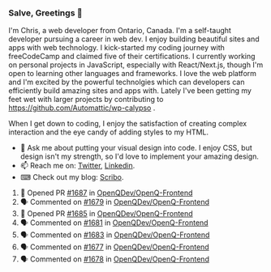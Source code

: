 ### Salve, Greetings 👋

I'm Chris, a web developer from Ontario, Canada. I'm a self-taught developer pursuing a career in web dev. I enjoy building beautiful sites and apps with web technology.
I kick-started my coding journey with freeCodeCamp and claimed five of their certifications.  I currently working on personal projects in JavaScript, especially with React/Next.js, though I'm open to learning other languages and frameworks. I love the web platform and I'm excited by the powerful technolgies which can developers can efficiently build amazing sites and apps with. Lately I've been getting my feet wet with larger projects by contributing to https://github.com/Automattic/wp-calypso .

When I get down to coding, I enjoy the satisfaction of creating complex interaction and the eye candy of adding styles to my HTML. 

- 💬 Ask me about putting your visual design into code. I enjoy CSS, but design isn't my strength, so I'd love to implement your amazing design.
- 📫 Reach me on: [Twitter](https://twitter.com/Christo28120856), [Linkedin](https://www.linkedin.com/in/christopher-stevers-07b9a5204/).
- ⌨ Check out my blog: [Scribo](https://christopherstevers.cf).
<!--
**Christopher-Stevers/Christopher-Stevers** is a ✨ _special_ ✨ repository because its `README.md` (this file) appears on your GitHub profile.

Here are some ideas to get you started:

- 🔭 I’m currently working on ...
- 🌱 I’m currently learning ...
- 👯 I’m looking to collaborate on ...
- 🤔 I’m looking for help with ...
- 😄 Pronouns: ...
- ⚡ Fun fact: ...
-->

<!--START_SECTION:activity-->
1. 💪 Opened PR [#1687](https://github.com/OpenQDev/OpenQ-Frontend/pull/1687) in [OpenQDev/OpenQ-Frontend](https://github.com/OpenQDev/OpenQ-Frontend)
2. 🗣 Commented on [#1679](https://github.com/OpenQDev/OpenQ-Frontend/issues/1679) in [OpenQDev/OpenQ-Frontend](https://github.com/OpenQDev/OpenQ-Frontend)
3. 💪 Opened PR [#1685](https://github.com/OpenQDev/OpenQ-Frontend/pull/1685) in [OpenQDev/OpenQ-Frontend](https://github.com/OpenQDev/OpenQ-Frontend)
4. 🗣 Commented on [#1681](https://github.com/OpenQDev/OpenQ-Frontend/issues/1681) in [OpenQDev/OpenQ-Frontend](https://github.com/OpenQDev/OpenQ-Frontend)
5. 🗣 Commented on [#1683](https://github.com/OpenQDev/OpenQ-Frontend/issues/1683) in [OpenQDev/OpenQ-Frontend](https://github.com/OpenQDev/OpenQ-Frontend)
6. 🗣 Commented on [#1677](https://github.com/OpenQDev/OpenQ-Frontend/issues/1677) in [OpenQDev/OpenQ-Frontend](https://github.com/OpenQDev/OpenQ-Frontend)
7. 🗣 Commented on [#1678](https://github.com/OpenQDev/OpenQ-Frontend/issues/1678) in [OpenQDev/OpenQ-Frontend](https://github.com/OpenQDev/OpenQ-Frontend)
<!--END_SECTION:activity-->
